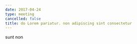 ```yaml
---
date: 2017-04-24
type: meeting
cancelled: false
title: do Lorem pariatur. non adipiscing sint consectetur
---
```

sunt non